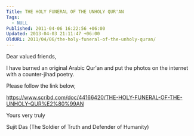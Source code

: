 ```yaml
---
Title: THE HOLY FUNERAL OF THE UNHOLY QUR'AN
Tags:
  - NULL
Published: 2011-04-06 16:22:56 +06:00
Updated: 2013-04-03 21:11:47 +06:00
OldURL: 2011/04/06/the-holy-funeral-of-the-unholy-quran/
---
```


Dear valued friends,

I have burned an original Arabic Qur'an and put the photos on the internet with a counter-jihad poetry.

Please follow the link below,

<a href="https://www.scribd.com/doc/44166420/THE-HOLY-FUNERAL-OF-THE-UNHOLY-QUR%E2%80%99AN">https://www.scribd.com/doc/44166420/THE-HOLY-FUNERAL-OF-THE-UNHOLY-QUR%E2%80%99AN</a>

Yours very truly

Sujit Das (The Soldier of Truth and Defender of Humanity)
